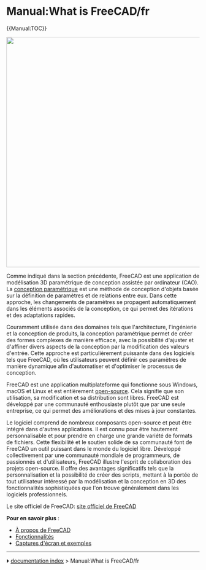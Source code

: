 # Manual:What is FreeCAD/fr
{{Manual:TOC}}

<img alt="" src=images/FreeCAD_022_example.png  style="width:600px;">

Comme indiqué dans la section précédente, FreeCAD est une application de modélisation 3D paramétrique de conception assistée par ordinateur (CAO). La [conception paramétrique](https://fr.wikipedia.org/wiki/Conception_param%C3%A9trique) est une méthode de conception d\'objets basée sur la définition de paramètres et de relations entre eux. Dans cette approche, les changements de paramètres se propagent automatiquement dans les éléments associés de la conception, ce qui permet des itérations et des adaptations rapides.

Couramment utilisée dans des domaines tels que l\'architecture, l\'ingénierie et la conception de produits, la conception paramétrique permet de créer des formes complexes de manière efficace, avec la possibilité d\'ajuster et d\'affiner divers aspects de la conception par la modification des valeurs d\'entrée. Cette approche est particulièrement puissante dans des logiciels tels que FreeCAD, où les utilisateurs peuvent définir ces paramètres de manière dynamique afin d\'automatiser et d\'optimiser le processus de conception.

FreeCAD est une application multiplateforme qui fonctionne sous Windows, macOS et Linux et est entièrement [open-source](https://fr.wikipedia.org/wiki/Open_source). Cela signifie que son utilisation, sa modification et sa distribution sont libres. FreeCAD est développé par une communauté enthousiaste plutôt que par une seule entreprise, ce qui permet des améliorations et des mises à jour constantes.

Le logiciel comprend de nombreux composants open-source et peut être intégré dans d\'autres applications. Il est connu pour être hautement personnalisable et pour prendre en charge une grande variété de formats de fichiers. Cette flexibilité et le soutien solide de sa communauté font de FreeCAD un outil puissant dans le monde du logiciel libre. Développé collectivement par une communauté mondiale de programmeurs, de passionnés et d\'utilisateurs, FreeCAD illustre l\'esprit de collaboration des projets open-source. Il offre des avantages significatifs tels que la personnalisation et la possibilité de créer des scripts, mettant à la portée de tout utilisateur intéressé par la modélisation et la conception en 3D des fonctionnalités sophistiquées que l\'on trouve généralement dans les logiciels professionnels.

Le site officiel de FreeCAD: [site officiel de FreeCAD](https://www.freecad.org/?lang=fr)

**Pour en savoir plus** :

-   [À propos de FreeCAD](About_FreeCAD/fr.md)
-   [Fonctionnalités](Feature_list/fr.md)
-   [Captures d\'écran et exemples](https://forum.freecad.org/viewforum.php?f=24)



---
⏵ [documentation index](../README.md) > Manual:What is FreeCAD/fr
